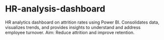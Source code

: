 # HR-analysis-dashboard
HR analytics dashboard on attrition rates using Power BI. Consolidates data, visualizes trends, and provides insights to understand and address employee turnover. Aim: Reduce attrition and improve retention.
